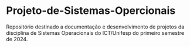 # Projeto-de-Sistemas-Opercionais
Repositório destinado a documentação e desenvolvimento de projetos da disciplina de Sistemas Operacionais do ICT/Unifesp do primeiro semestre de 2024.
